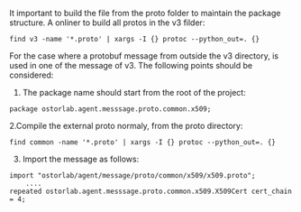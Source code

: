 It important to build the file from the proto folder to maintain the package structure. A onliner to build all protos
in the v3 filder:
```shell
find v3 -name '*.proto' | xargs -I {} protoc --python_out=. {}
```

For the case where a protobuf message from outside the v3 directory, is used in one of the message of v3.
The following points should be considered:

1. The package name should start from the root of the project:
```
package ostorlab.agent.messsage.proto.common.x509;
```

2.Compile the external proto normaly, from the proto directory:

```shell
find common -name '*.proto' | xargs -I {} protoc --python_out=. {}
```

3. Import the message as follows:
```
import "ostorlab/agent/message/proto/common/x509/x509.proto";
    ....
repeated ostorlab.agent.messsage.proto.common.x509.X509Cert cert_chain = 4;
```
